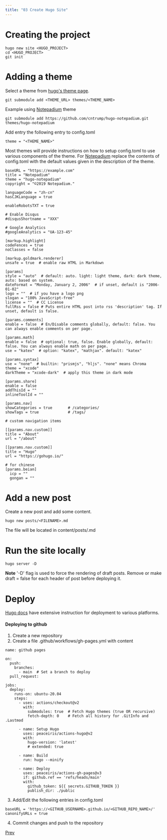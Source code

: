 ```yaml
---
title: "03 Create Hugo Site"
---
```


# Creating the project
```
hugo new site <HUGO_PROJECT>
cd <HUGO_PROJECT>
git init
```

# Adding a theme
Select a theme from [hugo's theme page](https://themes.gohugo.io/).
```
git submodule add <THEME_URL> themes/<THEME_NAME>
```
Example using [Notepadium](https://themes.gohugo.io/themes/hugo-notepadium/) theme
```
git submodule add https://github.com/cntrump/hugo-notepadium.git themes/hugo-notepadium
```
Add entry the following entry to config.toml
```
theme = "<THEME_NAME>"
```
Most themes will provide instructions on how to setup config.toml to use various components of the theme.
For [Notepadium](https://themes.gohugo.io/themes/hugo-notepadium/) replace the contents of config.toml with
the default values given in the description of the theme.
```
baseURL = "https://example.com"
title = "Notepadium"
theme = "hugo-notepadium"
copyright = "©2019 Notepadium."

languageCode = "zh-cn"
hasCJKLanguage = true

enableRobotsTXT = true

# Enable Disqus
#disqusShortname = "XXX"

# Google Analytics
#googleAnalytics = "UA-123-45"

[markup.highlight]
codeFences = true
noClasses = false

[markup.goldmark.renderer]
unsafe = true  # enable raw HTML in Markdown

[params]
style = "auto"  # default: auto. light: light theme, dark: dark theme, auto: based on system.
dateFormat = "Monday, January 2, 2006"  # if unset, default is "2006-01-02"
logo = ""  # if you have a logo png
slogan = "100% JavaScript-free"
license = ""  # CC License
fullRss = false # Puts entire HTML post into rss 'description' tag. If unset, default is false.

[params.comments]
enable = false  # En/Disable comments globally, default: false. You can always enable comments on per page.

[params.math]
enable = false  # optional: true, false. Enable globally, default: false. You can always enable math on per page.
use = "katex"  # option: "katex", "mathjax". default: "katex"

[params.syntax]
use = "none"  # builtin: "prismjs", "hljs". "none" means Chroma
theme = "xcode"
darkTheme = "xcode-dark"  # apply this theme in dark mode

[params.share]
enable = false
addThisId = ""
inlineToolId = ""

[params.nav]
showCategories = true       # /categories/
showTags = true             # /tags/

# custom navigation items

[[params.nav.custom]]
title = "About"
url = "/about"

[[params.nav.custom]]
title = "Hugo"
url = "https://gohugo.io/"

# for chinese
[params.beian]
  icp = ""
  gongan = ""
```

# Add a new post
Create a new post and add some content.
```
hugo new posts/<FILENAME>.md
```
The file will be located in content/posts/<FILENAME>.md

# Run the site locally
```
hugo server -D
```
**Note** '-D' flag is used to force the rendering of draft posts. Remove or make draft = false for each header of post before deploying it.


# Deploy
[Hugo docs](https://gohugo.io/documentation/) have extensive instruction for deployment to various platforms.
#### Deploying to github
1. Create a new repository
2. Create a file .github/workflows/gh-pages.yml with content
```
name: github pages

on:
  push:
    branches:
      - main  # Set a branch to deploy
  pull_request:

jobs:
  deploy:
    runs-on: ubuntu-20.04
    steps:
      - uses: actions/checkout@v2
        with:
          submodules: true  # Fetch Hugo themes (true OR recursive)
          fetch-depth: 0    # Fetch all history for .GitInfo and .Lastmod

      - name: Setup Hugo
        uses: peaceiris/actions-hugo@v2
        with:
          hugo-version: 'latest'
          # extended: true

      - name: Build
        run: hugo --minify

      - name: Deploy
        uses: peaceiris/actions-gh-pages@v3
        if: github.ref == 'refs/heads/main'
        with:
          github_token: ${{ secrets.GITHUB_TOKEN }}
          publish_dir: ./public
```
3. Add/Edit the following entries in config.toml
```
baseURL = 'https://<GITHUB_USERNAME>.github.io/<GITHUB_REPO_NAME>/'
canonifyURLs = true
```
4. Commit changes and push to the repository

[Prev](/posts/02_setup)
